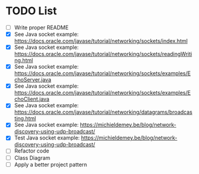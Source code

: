 # TODO List
- [ ] Write proper README
- [x] See Java socket example: https://docs.oracle.com/javase/tutorial/networking/sockets/index.html
- [x] See Java socket example: https://docs.oracle.com/javase/tutorial/networking/sockets/readingWriting.html
- [x] See Java socket example: https://docs.oracle.com/javase/tutorial/networking/sockets/examples/EchoServer.java
- [x] See Java socket example: https://docs.oracle.com/javase/tutorial/networking/sockets/examples/EchoClient.java
- [x] See Java socket example: https://docs.oracle.com/javase/tutorial/networking/datagrams/broadcasting.html
- [x] See Java socket example: https://michieldemey.be/blog/network-discovery-using-udp-broadcast/
- [x] Test Java socket example: https://michieldemey.be/blog/network-discovery-using-udp-broadcast/
- [ ] Refactor code
- [ ] Class Diagram
- [ ] Apply a better project pattern
